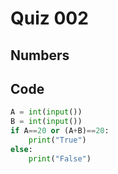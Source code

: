 # Quiz 002

## Numbers

## Code
```.py
A = int(input())
B = int(input())
if A==20 or (A+B)==20:
    print("True")
else:
    print("False")
```

